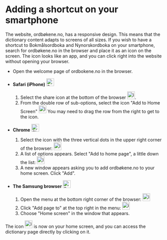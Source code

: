 # Adding a shortcut on your smartphone
The website, ordbøkene.no, has a responsive design. This means that the dictionary content adapts to screens of all sizes. If you wish to have a shortcut to Bokmålsordboka and Nynorskordboka on your smartphone, search for ordbøkene.no in the browser and place it as an icon on the screen. The icon looks like an app, and you can click right into the website without opening your browser.

*   Open the welcome page of ordbokene.no in the browser.
*   **Safari (iPhone)**&nbsp;<img alt="Safari logo" style="display:inline" src="https://api.iconify.design/logos:safari.svg" width="24" height="24">
    1. Select the share icon at the bottom of the browser <img style="display:inline" alt="icon" src="https://api.iconify.design/material-symbols:ios-share-rounded.svg" width="24" height="24">.
    2. From the double row of sub-options, select the icon "Add to Home Screen" <img alt="icon" src="https://api.iconify.design/material-symbols:add-box-rounded.svg" style="display:inline" width="24" height="24"> You may need to drag the row from the right to get to the icon.


*   **Chrome**&nbsp;<img alt="Chrome logo" style="display:inline" src="https://api.iconify.design/logos:chrome.svg" width="24" height="24">
    1. Select the icon with the three vertical dots in the upper right corner of the browser: <img alt="icon" src="https://api.iconify.design/bi:three-dots-vertical.svg" style="display:inline" width="24" height="24">
    2. A list of options appears. Select "Add to home page", a little down the list: <img alt="icon" src="https://api.iconify.design/material-symbols:add-to-home-screen.svg" style="display:inline" width="24" height="24">
    3. A new window appears asking you to add ordbøkene.no to your home screen. Click "Add".

*   **The Samsung browser**&nbsp;<img style="background-color: white; display:inline" alt="Samsung-nettleser, logo" src="https://api.iconify.design/arcticons:samsung-browser.svg" width="24" height="24">
    1. Open the menu at the bottom right corner of the browser: <img style="display:inline" alt="icon" src="https://api.iconify.design/system-uicons:menu-hamburger.svg" style="display:inline" width="24" height="24">
    2. Click "Add page to" at the top right in the menu: <img style="display:inline" alt="icon" src="https://api.iconify.design/bi:plus-lg.svg" width="24" height="24">
    3. Choose "Home screen" in the window that appears.

The icon <img style="display:inline;" alt="icon" src="/favicon.ico" width="24" height="24"> is now on your home screen, and you can access the dictionary page directly by clicking on it.
